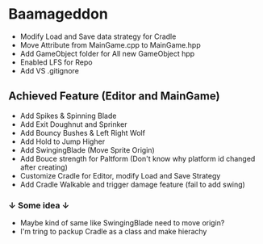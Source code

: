 # Baamageddon
* Modify Load and Save data strategy for Cradle
* Move Attribute from MainGame.cpp to MainGame.hpp
* Add GameObject folder for All new GameObject hpp
* Enabled LFS for Repo
* Add VS .gitignore
## Achieved Feature (Editor and MainGame)
* Add Spikes & Spinning Blade 
* Add Exit Doughnut and Sprinker
* Add Bouncy Bushes & Left Right Wolf
* Add Hold to Jump Higher
* Add SwingingBlade (Move Sprite Origin)
* Add Bouce strength for Paltform (Don't know why platform id changed after creating)
* Customize Cradle for Editor, modify Load and Save Strategy
* Add Cradle Walkable and trigger damage feature (fail to add swing)
### ↓ Some idea ↓
- Maybe kind of same like SwingingBlade need to move origin?
- I'm tring to packup Cradle as a class and make hierachy
